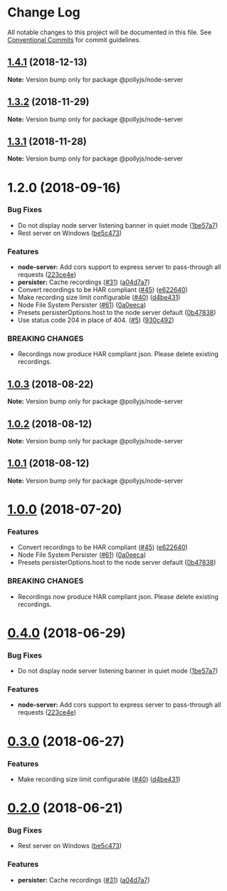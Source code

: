 # Change Log

All notable changes to this project will be documented in this file.
See [Conventional Commits](https://conventionalcommits.org) for commit guidelines.

## [1.4.1](https://github.com/netflix/pollyjs/tree/master/packages/@pollyjs/node-server/compare/v1.4.0...v1.4.1) (2018-12-13)

**Note:** Version bump only for package @pollyjs/node-server





## [1.3.2](https://github.com/netflix/pollyjs/tree/master/packages/@pollyjs/node-server/compare/v1.3.1...v1.3.2) (2018-11-29)

**Note:** Version bump only for package @pollyjs/node-server





## [1.3.1](https://github.com/netflix/pollyjs/tree/master/packages/@pollyjs/node-server/compare/v1.2.0...v1.3.1) (2018-11-28)

**Note:** Version bump only for package @pollyjs/node-server





<a name="1.2.0"></a>
# 1.2.0 (2018-09-16)


### Bug Fixes

* Do not display node server listening banner in quiet mode ([1be57a7](https://github.com/netflix/pollyjs/tree/master/packages/@pollyjs/node-server/commit/1be57a7))
* Rest server on Windows ([be5c473](https://github.com/netflix/pollyjs/tree/master/packages/@pollyjs/node-server/commit/be5c473))


### Features

* **node-server:** Add cors support to express server to pass-through all requests ([223ce4e](https://github.com/netflix/pollyjs/tree/master/packages/@pollyjs/node-server/commit/223ce4e))
* **persister:** Cache recordings ([#31](https://github.com/netflix/pollyjs/tree/master/packages/[@pollyjs](https://github.com/pollyjs)/node-server/issues/31)) ([a04d7a7](https://github.com/netflix/pollyjs/tree/master/packages/@pollyjs/node-server/commit/a04d7a7))
* Convert recordings to be HAR compliant ([#45](https://github.com/netflix/pollyjs/tree/master/packages/[@pollyjs](https://github.com/pollyjs)/node-server/issues/45)) ([e622640](https://github.com/netflix/pollyjs/tree/master/packages/@pollyjs/node-server/commit/e622640))
* Make recording size limit configurable ([#40](https://github.com/netflix/pollyjs/tree/master/packages/[@pollyjs](https://github.com/pollyjs)/node-server/issues/40)) ([d4be431](https://github.com/netflix/pollyjs/tree/master/packages/@pollyjs/node-server/commit/d4be431))
* Node File System Persister ([#61](https://github.com/netflix/pollyjs/tree/master/packages/[@pollyjs](https://github.com/pollyjs)/node-server/issues/61)) ([0a0eeca](https://github.com/netflix/pollyjs/tree/master/packages/@pollyjs/node-server/commit/0a0eeca))
* Presets persisterOptions.host to the node server default ([0b47838](https://github.com/netflix/pollyjs/tree/master/packages/@pollyjs/node-server/commit/0b47838))
* Use status code 204 in place of 404. ([#5](https://github.com/netflix/pollyjs/tree/master/packages/[@pollyjs](https://github.com/pollyjs)/node-server/issues/5)) ([930c492](https://github.com/netflix/pollyjs/tree/master/packages/@pollyjs/node-server/commit/930c492))


### BREAKING CHANGES

* Recordings now produce HAR compliant json. Please delete existing recordings.




<a name="1.0.3"></a>
## [1.0.3](https://github.com/netflix/pollyjs/tree/master/packages/@pollyjs/node-server/compare/@pollyjs/node-server@1.0.2...@pollyjs/node-server@1.0.3) (2018-08-22)




**Note:** Version bump only for package @pollyjs/node-server

<a name="1.0.2"></a>
## [1.0.2](https://github.com/netflix/pollyjs/tree/master/packages/@pollyjs/node-server/compare/@pollyjs/node-server@1.0.1...@pollyjs/node-server@1.0.2) (2018-08-12)




**Note:** Version bump only for package @pollyjs/node-server

<a name="1.0.1"></a>
## [1.0.1](https://github.com/netflix/pollyjs/tree/master/packages/@pollyjs/node-server/compare/@pollyjs/node-server@1.0.0...@pollyjs/node-server@1.0.1) (2018-08-12)




**Note:** Version bump only for package @pollyjs/node-server

<a name="1.0.0"></a>
# [1.0.0](https://github.com/netflix/pollyjs/tree/master/packages/@pollyjs/node-server/compare/@pollyjs/node-server@0.4.0...@pollyjs/node-server@1.0.0) (2018-07-20)


### Features

* Convert recordings to be HAR compliant ([#45](https://github.com/netflix/pollyjs/tree/master/packages/[@pollyjs](https://github.com/pollyjs)/node-server/issues/45)) ([e622640](https://github.com/netflix/pollyjs/tree/master/packages/@pollyjs/node-server/commit/e622640))
* Node File System Persister ([#61](https://github.com/netflix/pollyjs/tree/master/packages/[@pollyjs](https://github.com/pollyjs)/node-server/issues/61)) ([0a0eeca](https://github.com/netflix/pollyjs/tree/master/packages/@pollyjs/node-server/commit/0a0eeca))
* Presets persisterOptions.host to the node server default ([0b47838](https://github.com/netflix/pollyjs/tree/master/packages/@pollyjs/node-server/commit/0b47838))


### BREAKING CHANGES

* Recordings now produce HAR compliant json. Please delete existing recordings.




<a name="0.4.0"></a>
# [0.4.0](https://github.com/netflix/pollyjs/tree/master/packages/@pollyjs/node-server/compare/@pollyjs/node-server@0.3.0...@pollyjs/node-server@0.4.0) (2018-06-29)


### Bug Fixes

* Do not display node server listening banner in quiet mode ([1be57a7](https://github.com/netflix/pollyjs/tree/master/packages/@pollyjs/node-server/commit/1be57a7))


### Features

* **node-server:** Add cors support to express server to pass-through all requests ([223ce4e](https://github.com/netflix/pollyjs/tree/master/packages/@pollyjs/node-server/commit/223ce4e))




<a name="0.3.0"></a>
# [0.3.0](https://github.com/netflix/pollyjs/tree/master/packages/@pollyjs/node-server/compare/@pollyjs/node-server@0.2.0...@pollyjs/node-server@0.3.0) (2018-06-27)


### Features

* Make recording size limit configurable ([#40](https://github.com/netflix/pollyjs/tree/master/packages/[@pollyjs](https://github.com/pollyjs)/node-server/issues/40)) ([d4be431](https://github.com/netflix/pollyjs/tree/master/packages/@pollyjs/node-server/commit/d4be431))




<a name="0.2.0"></a>
# [0.2.0](https://github.com/netflix/pollyjs/tree/master/packages/@pollyjs/node-server/compare/@pollyjs/node-server@0.1.0...@pollyjs/node-server@0.2.0) (2018-06-21)


### Bug Fixes

* Rest server on Windows ([be5c473](https://github.com/netflix/pollyjs/tree/master/packages/@pollyjs/node-server/commit/be5c473))


### Features

* **persister:** Cache recordings ([#31](https://github.com/netflix/pollyjs/tree/master/packages/[@pollyjs](https://github.com/pollyjs)/node-server/issues/31)) ([a04d7a7](https://github.com/netflix/pollyjs/tree/master/packages/@pollyjs/node-server/commit/a04d7a7))
